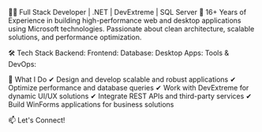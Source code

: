 👨‍💻 Full Stack Developer | .NET | DevExtreme | SQL Server
🚀 16+ Years of Experience in building high-performance web and desktop applications using Microsoft technologies. Passionate about clean architecture, scalable solutions, and performance optimization.

🛠 Tech Stack
Backend:
Frontend:
Database:
Desktop Apps:
Tools & DevOps:

🌟 What I Do
✔ Design and develop scalable and robust applications
✔ Optimize performance and database queries
✔ Work with DevExtreme for dynamic UI/UX solutions
✔ Integrate REST APIs and third-party services
✔ Build WinForms applications for business solutions

📫 Let's Connect!
